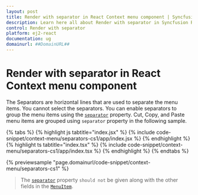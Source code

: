 ```yaml
---
layout: post
title: Render with separator in React Context menu component | Syncfusion
description: Learn here all about Render with separator in Syncfusion React Context menu component of Syncfusion Essential JS 2 and more.
control: Render with separator 
platform: ej2-react
documentation: ug
domainurl: ##DomainURL##
---
```

# Render with separator in React Context menu component

The Separators are horizontal lines that are used to separate the menu items. You cannot select the separators. You can enable separators to group the menu items using the [`separator`](https://ej2.syncfusion.com/react/documentation/api/context-menu/menuItemModel/#separator) property. Cut, Copy, and Paste menu items are grouped using `separator` property in the following sample.

{% tabs %}
{% highlight js tabtitle="index.jsx" %}
{% include code-snippet/context-menu/separators-cs1/app/index.jsx %}
{% endhighlight %}
{% highlight ts tabtitle="index.tsx" %}
{% include code-snippet/context-menu/separators-cs1/app/index.tsx %}
{% endhighlight %}
{% endtabs %}

 {% previewsample "page.domainurl/code-snippet/context-menu/separators-cs1" %}

> The [`separator`](https://ej2.syncfusion.com/react/documentation/api/context-menu/menuItemModel/#separator) property `should not` be given along with
the other fields in the [`MenuItem`](https://ej2.syncfusion.com/react/documentation/api/context-menu/menuItemModel/).
